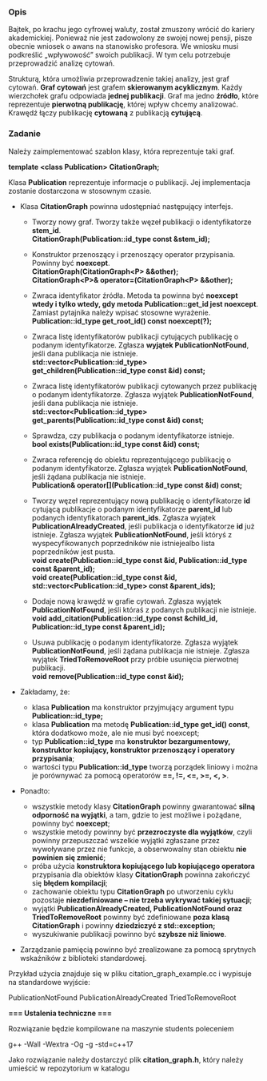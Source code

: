 ### Opis
Bajtek, po krachu jego cyfrowej waluty, został zmuszony wrócić do kariery
akademickiej. Ponieważ nie jest zadowolony ze swojej nowej pensji, pisze obecnie
wniosek o awans na stanowisko profesora. We wniosku musi podkreślić „wpływowość”
swoich publikacji. W tym celu potrzebuje przeprowadzić analizę cytowań.

Strukturą, która umożliwia przeprowadzenie takiej analizy, jest graf cytowań.
**Graf cytowań** jest grafem **skierowanym acyklicznym**. Każdy wierzchołek grafu
odpowiada **jednej publikacji**. Graf ma jedno **źródło**, które reprezentuje **pierwotną
publikację**, której wpływ chcemy analizować. Krawędź łączy publikację **cytowaną**
z publikacją **cytującą**.

### Zadanie
Należy zaimplementować szablon klasy, która reprezentuje taki graf.

**template \<class Publication> CitationGraph;**

Klasa **Publication** reprezentuje informacje o publikacji. Jej implementacja
zostanie dostarczona w stosownym czasie.

* Klasa **CitationGraph** powinna udostępniać następujący interfejs.

    * Tworzy nowy graf. Tworzy także węzeł publikacji o identyfikatorze **stem_id**. <br/>
    **CitationGraph(Publication::id_type const &stem_id);**

    *  Konstruktor przenoszący i przenoszący operator przypisania. Powinny być **noexcept**. <br/>
    **CitationGraph(CitationGraph\<P> &&other);** <br/>
    **CitationGraph\<P>& operator=(CitationGraph\<P> &&other);**

   * Zwraca identyfikator źródła. Metoda ta powinna być **noexcept wtedy i tylko
     wtedy, gdy metoda Publication::get_id jest noexcept**. Zamiast pytajnika należy
     wpisać stosowne wyrażenie. <br/>
     **Publication::id_type get_root_id() const noexcept(?);**

   * Zwraca listę identyfikatorów publikacji cytujących publikację o podanym
     identyfikatorze. Zgłasza **wyjątek PublicationNotFound**, jeśli dana publikacja
     nie istnieje. <br/>
     **std::vector\<Publication::id_type> get_children(Publication::id_type const &id) const;**

    * Zwraca listę identyfikatorów publikacji cytowanych przez publikację o podanym
      identyfikatorze. Zgłasza wyjątek **PublicationNotFound**, jeśli dana publikacja
      nie istnieje. <br/>
      **std::vector\<Publication::id_type> get_parents(Publication::id_type const &id) const;**

    * Sprawdza, czy publikacja o podanym identyfikatorze istnieje. <br/>
      **bool exists(Publication::id_type const &id) const;**

    * Zwraca referencję do obiektu reprezentującego publikację o podanym
    identyfikatorze. Zgłasza wyjątek **PublicationNotFound**, jeśli żądana publikacja
    nie istnieje. <br/>
    **Publication& operator[](Publication::id_type const &id) const;**

    * Tworzy węzeł reprezentujący nową publikację o identyfikatorze **id** cytującą
     publikacje o podanym identyfikatorze **parent_id** lub podanych identyfikatorach
    **parent_ids**. Zgłasza wyjątek **PublicationAlreadyCreated**, jeśli publikacja
    o identyfikatorze **id** już istnieje. Zgłasza wyjątek **PublicationNotFound**, jeśli
    któryś z wyspecyfikowanych poprzedników nie istniejealbo lista poprzedników jest pusta. <br/>
    **void create(Publication::id_type const &id, Publication::id_type const &parent_id);** <br/>
    **void create(Publication::id_type const &id, std::vector\<Publication::id_type> const &parent_ids);**

    * Dodaje nową krawędź w grafie cytowań. Zgłasza wyjątek **PublicationNotFound**,
    jeśli któraś z podanych publikacji nie istnieje. <br/>
    **void add_citation(Publication::id_type const &child_id, Publication::id_type const &parent_id);**

    * Usuwa publikację o podanym identyfikatorze. Zgłasza wyjątek
    **PublicationNotFound**, jeśli żądana publikacja nie istnieje. Zgłasza wyjątek
    **TriedToRemoveRoot** przy próbie usunięcia pierwotnej publikacji. <br/>
    **void remove(Publication::id_type const &id);**

* Zakładamy, że:
    * klasa **Publication** ma konstruktor przyjmujący argument typu
  **Publication::id_type;**
    * klasa **Publication** ma metodę **Publication::id_type get_id() const**, która
  dodatkowo może, ale nie musi być noexcept;
    * typ **Publication::id_type** ma **konstruktor bezargumentowy, konstruktor
  kopiujący, konstruktor przenoszący i operatory przypisania**;
    * wartości typu **Publication::id_type** tworzą porządek liniowy i można je
  porównywać za pomocą operatorów **==, !=, <=, >=, <, >**.

* Ponadto:
    * wszystkie metody klasy **CitationGraph** powinny gwarantować **silną odporność
  na wyjątki**, a tam, gdzie to jest możliwe i pożądane, powinny być **noexcept**;
    * wszystkie metody powinny być **przezroczyste dla wyjątków**, czyli powinny
  przepuszczać wszelkie wyjątki zgłaszane przez wywoływane przez nie funkcje,
  a obserwowalny stan obiektu **nie powinien się zmienić**;
    * próba użycia **konstruktora kopiującego lub kopiującego operatora** przypisania
  dla obiektów klasy **CitationGraph** powinna zakończyć się **błędem kompilacji**;
    * zachowanie obiektu typu **CitationGraph** po utworzeniu cyklu pozostaje
  **niezdefiniowane – nie trzeba wykrywać takiej sytuacji**;
    * wyjątki **PublicationAlreadyCreated, PublicationNotFound oraz TriedToRemoveRoot**
  powinny być zdefiniowane **poza klasą CitationGraph** i powinny **dziedziczyć
  z std::exception;**
    * wyszukiwanie publikacji powinno być **szybsze niż liniowe**.

* Zarządzanie pamięcią powinno być zrealizowane za pomocą sprytnych wskaźników
z biblioteki standardowej.

Przykład użycia znajduje się w pliku citation_graph_example.cc i wypisuje na
standardowe wyjście:

PublicationNotFound
PublicationAlreadyCreated
TriedToRemoveRoot

**=== Ustalenia techniczne ===**

Rozwiązanie będzie kompilowane na maszynie students poleceniem

g++ -Wall -Wextra -Og -g -std=c++17

Jako rozwiązanie należy dostarczyć plik **citation_graph.h**, który należy umieścić
w repozytorium w katalogu
